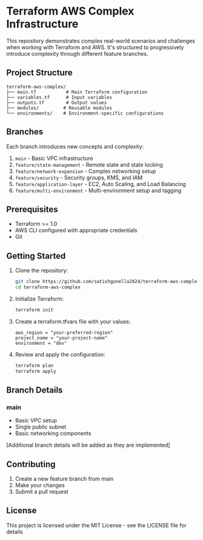 # Terraform AWS Complex Infrastructure

This repository demonstrates complex real-world scenarios and challenges when working with Terraform and AWS. It's structured to progressively introduce complexity through different feature branches.

## Project Structure

```
terraform-aws-complex/
├── main.tf           # Main Terraform configuration
├── variables.tf      # Input variables
├── outputs.tf        # Output values
├── modules/         # Reusable modules
└── environments/    # Environment-specific configurations
```

## Branches

Each branch introduces new concepts and complexity:

1. `main` - Basic VPC infrastructure
2. `feature/state-management` - Remote state and state locking
3. `feature/network-expansion` - Complex networking setup
4. `feature/security` - Security groups, KMS, and IAM
5. `feature/application-layer` - EC2, Auto Scaling, and Load Balancing
6. `feature/multi-environment` - Multi-environment setup and tagging

## Prerequisites

- Terraform >= 1.0
- AWS CLI configured with appropriate credentials
- Git

## Getting Started

1. Clone the repository:
   ```bash
   git clone https://github.com/satishgonella2024/terraform-aws-complex.git
   cd terraform-aws-complex
   ```

2. Initialize Terraform:
   ```bash
   terraform init
   ```

3. Create a terraform.tfvars file with your values:
   ```hcl
   aws_region = "your-preferred-region"
   project_name = "your-project-name"
   environment = "dev"
   ```

4. Review and apply the configuration:
   ```bash
   terraform plan
   terraform apply
   ```

## Branch Details

### main
- Basic VPC setup
- Single public subnet
- Basic networking components

[Additional branch details will be added as they are implemented]

## Contributing

1. Create a new feature branch from main
2. Make your changes
3. Submit a pull request

## License

This project is licensed under the MIT License - see the LICENSE file for details